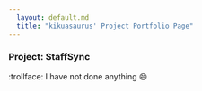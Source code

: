 ```yaml
---
  layout: default.md
  title: "kikuasaurus' Project Portfolio Page"
---
```


### Project: StaffSync

 :trollface: I have not done anything :smile:
